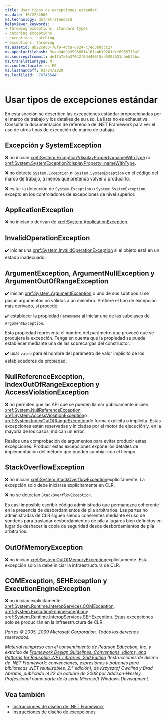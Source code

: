 ```yaml
---
title: Usar tipos de excepciones estándar
ms.date: 10/22/2008
ms.technology: dotnet-standard
helpviewer_keywords:
- throwing exceptions, standard types
- catching exceptions
- exceptions, catching
- exceptions, throwing
ms.assetid: ab22ce03-78f9-4dca-8824-c7ed3bdccc27
ms.openlocfilehash: 3caa94d9a39966614161e4b19201dcf6065776a2
ms.sourcegitcommit: de17a7a0a37042f0d4406f5ae5393531caeb25ba
ms.translationtype: MT
ms.contentlocale: es-ES
ms.lasthandoff: 01/24/2020
ms.locfileid: "76743544"
---
```

# <a name="using-standard-exception-types"></a>Usar tipos de excepciones estándar
En esta sección se describen las excepciones estándar proporcionadas por el marco de trabajo y los detalles de su uso. La lista no es exhaustiva. Consulte la documentación de referencia de .NET Framework para ver el uso de otros tipos de excepción de marco de trabajo.

## <a name="exception-and-systemexception"></a>Excepción y SystemException
 ❌ no inician <xref:System.Exception?displayProperty=nameWithType> ni <xref:System.SystemException?displayProperty=nameWithType>.

 ❌ no detecta `System.Exception` ni `System.SystemException` en el código del marco de trabajo, a menos que pretenda volver a producirlo.

 ❌ evitar la detección de `System.Exception` o `System.SystemException`, excepto en los controladores de excepciones de nivel superior.

## <a name="applicationexception"></a>ApplicationException
 ❌ no inician o derivan de <xref:System.ApplicationException>.

## <a name="invalidoperationexception"></a>InvalidOperationException
 ✔️ iniciar una <xref:System.InvalidOperationException> si el objeto está en un estado inadecuado.

## <a name="argumentexception-argumentnullexception-and-argumentoutofrangeexception"></a>ArgumentException, ArgumentNullException y ArgumentOutOfRangeException
 ✔️ inician <xref:System.ArgumentException> o uno de sus subtipos si se pasan argumentos no válidos a un miembro. Prefiere el tipo de excepción más derivado, si procede.

 ✔️ establecer la propiedad `ParamName` al iniciar una de las subclases de `ArgumentException`.

 Esta propiedad representa el nombre del parámetro que provocó que se produjera la excepción. Tenga en cuenta que la propiedad se puede establecer mediante una de las sobrecargas del constructor.

 ✔️ usar `value` para el nombre del parámetro de valor implícito de los establecedores de propiedad.

## <a name="nullreferenceexception-indexoutofrangeexception-and-accessviolationexception"></a>NullReferenceException, IndexOutOfRangeException y AccessViolationException
 ❌ no permiten que las API que se pueden llamar públicamente inicien <xref:System.NullReferenceException>, <xref:System.AccessViolationException>o <xref:System.IndexOutOfRangeException>de forma explícita o implícita. Estas excepciones están reservadas y iniciadas por el motor de ejecución y, en la mayoría de los casos, indican un error.

 Realice una comprobación de argumentos para evitar producir estas excepciones. Producir estas excepciones expone los detalles de implementación del método que pueden cambiar con el tiempo.

## <a name="stackoverflowexception"></a>StackOverflowException
 ❌ no inician <xref:System.StackOverflowException>explícitamente. La excepción solo debe iniciarse explícitamente en CLR.

 ❌ no se detectan `StackOverflowException`.

 Es casi imposible escribir código administrado que permanezca coherente en la presencia de desbordamientos de pila arbitrarios. Las partes no administradas de CLR siguen siendo coherentes mediante el uso de sondeos para trasladar desbordamientos de pila a lugares bien definidos en lugar de deshacer la copia de seguridad desde desbordamientos de pila arbitrarios.

## <a name="outofmemoryexception"></a>OutOfMemoryException
 ❌ no inician <xref:System.OutOfMemoryException>explícitamente. Esta excepción solo la debe iniciar la infraestructura de CLR.

## <a name="comexception-sehexception-and-executionengineexception"></a>COMException, SEHException y ExecutionEngineException
 ❌ no inician explícitamente <xref:System.Runtime.InteropServices.COMException>, <xref:System.ExecutionEngineException>y <xref:System.Runtime.InteropServices.SEHException>. Estas excepciones solo se producirán en la infraestructura de CLR.

 *Partes © 2005, 2009 Microsoft Corporation. Todos los derechos reservados.*

 *Material reimpreso con el consentimiento de Pearson Education, Inc. y extraído de [Framework Design Guidelines: Conventions, Idioms, and Patterns for Reusable .NET Libraries, 2nd Edition](https://www.informit.com/store/framework-design-guidelines-conventions-idioms-and-9780321545619) (Instrucciones de diseño de .NET Framework: convenciones, expresiones y patrones para bibliotecas .NET reutilizables, 2.ª edición), de Krzysztof Cwalina y Brad Abrams, publicado el 22 de octubre de 2008 por Addison-Wesley Professional como parte de la serie Microsoft Windows Development.*

## <a name="see-also"></a>Vea también

- [Instrucciones de diseño de .NET Framework](../../../docs/standard/design-guidelines/index.md)
- [Instrucciones de diseño de excepciones](../../../docs/standard/design-guidelines/exceptions.md)
